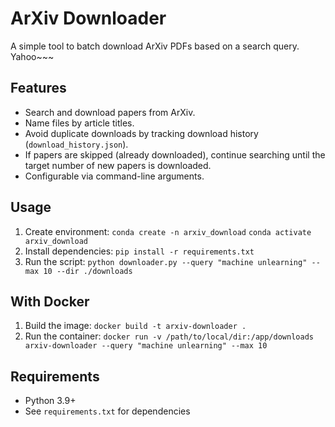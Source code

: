 # ArXiv Downloader

A simple tool to batch download ArXiv PDFs based on a search query. Yahoo~~~

## Features
- Search and download papers from ArXiv.
- Name files by article titles.
- Avoid duplicate downloads by tracking download history (`download_history.json`).
- If papers are skipped (already downloaded), continue searching until the target number of new papers is downloaded.
- Configurable via command-line arguments.

## Usage
1. Create environment: 
`conda create -n arxiv_download`
`conda activate arxiv_download`
2. Install dependencies: `pip install -r requirements.txt`
3. Run the script: `python downloader.py --query "machine unlearning" --max 10 --dir ./downloads`

## With Docker
1. Build the image: `docker build -t arxiv-downloader .`
2. Run the container: `docker run -v /path/to/local/dir:/app/downloads arxiv-downloader --query "machine unlearning" --max 10`

## Requirements
- Python 3.9+
- See `requirements.txt` for dependencies